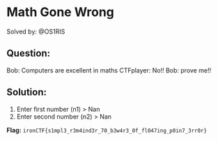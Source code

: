# Math Gone Wrong

Solved by: @OS1RIS

## Question:

Bob: Computers are excellent in maths
CTFplayer: No!!
Bob: prove me!!

## Solution:
1. Enter first number (n1) > Nan
2. Enter second number (n2) > Nan


**Flag:** `ironCTF{s1mpl3_r3m4ind3r_70_b3w4r3_0f_fl047ing_p0in7_3rr0r}`


